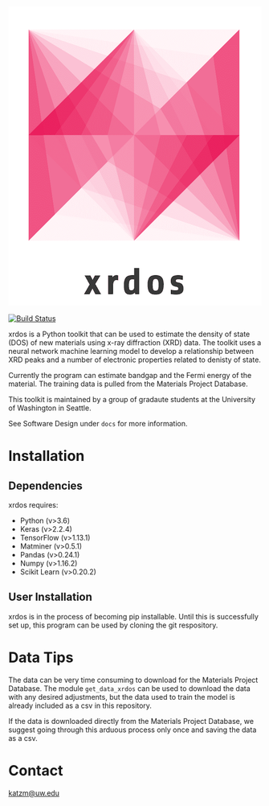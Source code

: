 <p align="center">
  <img src=images/logo.png>
</p>

[![Build Status](https://travis-ci.org/michkatz/xrdos.svg?branch=master)](https://travis-ci.org/michkatz/xrdos)


xrdos is a Python toolkit that can be used to estimate the density of state (DOS) of new materials using x-ray diffraction (XRD) data. The toolkit uses a neural network machine learning model to develop a relationship between XRD peaks and a number of electronic properties related to denisty of state.

Currently the program can estimate bandgap and the Fermi energy of the material. The training data is pulled from the Materials Project Database.

This toolkit is maintained by a group of gradaute students at the University of Washington in Seattle.

See Software Design under `docs` for more information.

# Installation
## Dependencies

xrdos requires:

* Python (v>3.6)
* Keras (v>2.2.4)
* TensorFlow (v>1.13.1)
* Matminer (v>0.5.1)
* Pandas (v>0.24.1)
* Numpy (v>1.16.2)
* Scikit Learn (v>0.20.2)


## User Installation
xrdos is in the process of becoming pip installable. Until this is successfully set up, this program can be used by cloning the git respository.


# Data Tips
The data can be very time consuming to download for the Materials Project Database. The module `get_data_xrdos` can be used to download the data with any desired adjustments, but the data used to train the model is already included as a csv in this repository.

If the data is downloaded directly from the Materials Project Database, we suggest going through this arduous process only once and saving the data as a csv.


# Contact

katzm@uw.edu
